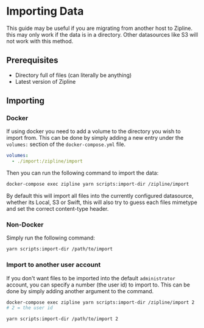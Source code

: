 # Importing Data
This guide may be useful if you are migrating from another host to Zipline. this may only work if the data is in a directory. Other datasources like S3 will not work with this method.

## Prerequisites
* Directory full of files (can literally be anything)
* Latest version of Zipline

## Importing

### Docker
If using docker you need to add a volume to the directory you wish to import from. This can be done by simply adding a new entry under the `volumes:` section of the `docker-compose.yml` file.

```yaml
volumes:
  - ./import:/zipline/import
```

Then you can run the following command to import the data:

```bash
docker-compose exec zipline yarn scripts:import-dir /zipline/import
```

By default this will import all files into the currently configured datasource, whether its Local, S3 or Swift, this will also try to guess each files mimetype and set the correct content-type header. 

### Non-Docker
Simply run the following command:

```bash
yarn scripts:import-dir /path/to/import
```

### Import to another user account
If you don't want files to be imported into the default `administrator` account, you can specify a number (the user id) to import to. This can be done by simply adding another argument to the command.


<Tabs>
  <TabItem value="docker" label="Docker" default>

```bash
docker-compose exec zipline yarn scripts:import-dir /zipline/import 2
# 2 = the user id
```
  </TabItem>
  <TabItem value="non-docker" label="Non-Docker">

```bash
yarn scripts:import-dir /path/to/import 2
```
  </TabItem>
</Tabs>


